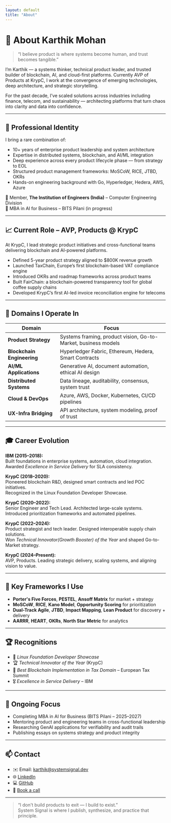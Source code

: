 ```yaml
---
layout: default
title: "About"
---
```


# 👋 About Karthik Mohan

> “I believe product is where systems become human, and trust becomes tangible.”

I’m Karthik — a systems thinker, technical product leader, and trusted builder of blockchain, AI, and cloud-first platforms. Currently AVP of Products at KrypC, I work at the convergence of emerging technologies, deep architecture, and strategic storytelling.

For the past decade, I’ve scaled solutions across industries including finance, telecom, and sustainability — architecting platforms that turn chaos into clarity and data into confidence.

---

## 🧭 Professional Identity

I bring a rare combination of:
- 10+ years of enterprise product leadership and system architecture  
- Expertise in distributed systems, blockchain, and AI/ML integration  
- Deep experience across every product lifecycle phase — from strategy to EOL  
- Structured product management frameworks: MoSCoW, RICE, JTBD, OKRs  
- Hands-on engineering background with Go, Hyperledger, Hedera, AWS, Azure

📌 Member, **The Institution of Engineers (India)** – Computer Engineering Division  
📘 MBA in AI for Business – BITS Pilani (in progress)

---

## 📈 Current Role – AVP, Products @ KrypC

At KrypC, I lead strategic product initiatives and cross-functional teams delivering blockchain and AI-powered platforms.

- Defined 5-year product strategy aligned to $800K revenue growth  
- Launched TaxChain, Europe’s first blockchain-based VAT compliance engine  
- Introduced OKRs and roadmap frameworks across product teams  
- Built FairChain: a blockchain-powered transparency tool for global coffee supply chains  
- Developed KrypC’s first AI-led invoice reconciliation engine for telecoms

---

## 🧠 Domains I Operate In

| Domain | Focus |
|--------|-------|
| **Product Strategy** | Systems framing, product vision, Go-to-Market, business models  
| **Blockchain Engineering** | Hyperledger Fabric, Ethereum, Hedera, Smart Contracts  
| **AI/ML Applications** | Generative AI, document automation, ethical AI design  
| **Distributed Systems** | Data lineage, auditability, consensus, system trust  
| **Cloud & DevOps** | Azure, AWS, Docker, Kubernetes, CI/CD pipelines  
| **UX-Infra Bridging** | API architecture, system modeling, proof of trust

---

## 🎓 Career Evolution

**IBM (2015–2018):**  
Built foundations in enterprise systems, automation, cloud integration.  
Awarded *Excellence in Service Delivery* for SLA consistency.

**KrypC (2018–2020):**  
Pioneered blockchain R&D, designed smart contracts and led POC initiatives.  
Recognized in the Linux Foundation Developer Showcase.

**KrypC (2020–2022):**  
Senior Engineer and Tech Lead. Architected large-scale systems.  
Introduced prioritization frameworks and automated pipelines.

**KrypC (2022–2024):**  
Product strategist and tech leader. Designed interoperable supply chain solutions.  
Won *Technical Innovator(Growth Booster) of the Year* and shaped Go-to-Market strategy.

**KrypC (2024–Present):**  
AVP, Products. Leading strategic delivery, scaling systems, and aligning vision to value.

---

## 🧩 Key Frameworks I Use

- **Porter's Five Forces**, **PESTEL**, **Ansoff Matrix** for market + strategy  
- **MoSCoW**, **RICE**, **Kano Model**, **Opportunity Scoring** for prioritization  
- **Dual-Track Agile**, **JTBD**, **Impact Mapping**, **Lean Product** for discovery + delivery  
- **AARRR**, **HEART**, **OKRs**, **North Star Metric** for analytics

---

## 🏆 Recognitions

- 🏅 *Linux Foundation Developer Showcase*  
- 🏆 *Technical Innovator of the Year* (KrypC)  
- 🥇 *Best Blockchain Implementation in Tax Domain* – European Tax Summit  
- 🎖️ *Excellence in Service Delivery* – IBM

---

## 🧠 Ongoing Focus

- Completing MBA in AI for Business (BITS Pilani – 2025–2027)  
- Mentoring product and engineering teams in cross-functional leadership  
- Researching GenAI applications for verifiability and audit trails  
- Publishing essays on systems strategy and product integrity

---

## 📫 Contact

- ✉️ Email: karthik@systemsignal.dev  
- 🌐 [LinkedIn](https://linkedin.com/in/karthik-m-portfolio)  
- 💻 [GitHub](https://github.com/elkarto91)  
- 📅 [Book a call](/contact)

---

> “I don't build products to exit — I build to exist.”  
> System Signal is where I publish, synthesize, and practice that principle.